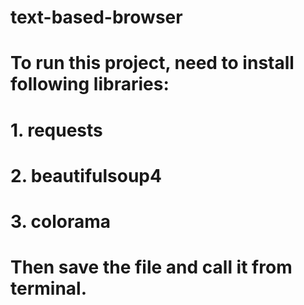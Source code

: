 # text-based-browser

# To run this project, need to install following libraries: 
#      1. requests 
#      2. beautifulsoup4 
#      3. colorama

# Then save the file and call it from terminal.
